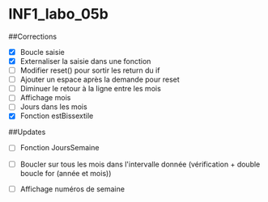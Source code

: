 # INF1_labo_05b
##Corrections
- [x] Boucle saisie
- [x] Externaliser la saisie dans une fonction
- [ ] Modifier reset() pour sortir les return du if
- [ ] Ajouter un espace après la demande pour reset
- [ ] Diminuer le retour à la ligne entre les mois
- [ ] Affichage mois
- [ ] Jours dans les mois
- [x] Fonction estBissextile

##Updates
- [ ] Fonction JoursSemaine
- [ ] Boucler sur tous les mois dans l'intervalle donnée (vérification + double boucle for (année et mois))
- [ ] Affichage numéros de semaine 

